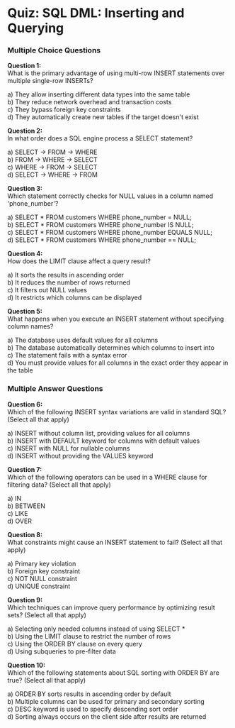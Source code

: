# Quiz: SQL DML: Inserting and Querying

### Multiple Choice Questions

**Question 1:**  
What is the primary advantage of using multi-row INSERT statements over multiple single-row INSERTs?

a) They allow inserting different data types into the same table  
b) They reduce network overhead and transaction costs  
c) They bypass foreign key constraints  
d) They automatically create new tables if the target doesn't exist  



**Question 2:**  
In what order does a SQL engine process a SELECT statement?

a) SELECT → FROM → WHERE  
b) FROM → WHERE → SELECT  
c) WHERE → FROM → SELECT  
d) SELECT → WHERE → FROM  



**Question 3:**  
Which statement correctly checks for NULL values in a column named 'phone_number'?

a) SELECT * FROM customers WHERE phone_number = NULL;  
b) SELECT * FROM customers WHERE phone_number IS NULL;  
c) SELECT * FROM customers WHERE phone_number EQUALS NULL;  
d) SELECT * FROM customers WHERE phone_number == NULL;  



**Question 4:**  
How does the LIMIT clause affect a query result?

a) It sorts the results in ascending order  
b) It reduces the number of rows returned  
c) It filters out NULL values  
d) It restricts which columns can be displayed  



**Question 5:**  
What happens when you execute an INSERT statement without specifying column names?

a) The database uses default values for all columns  
b) The database automatically determines which columns to insert into  
c) The statement fails with a syntax error  
d) You must provide values for all columns in the exact order they appear in the table  



### Multiple Answer Questions

**Question 6:**  
Which of the following INSERT syntax variations are valid in standard SQL? (Select all that apply)

a) INSERT without column list, providing values for all columns  
b) INSERT with DEFAULT keyword for columns with default values  
c) INSERT with NULL for nullable columns  
d) INSERT without providing the VALUES keyword  



**Question 7:**  
Which of the following operators can be used in a WHERE clause for filtering data? (Select all that apply)

a) IN  
b) BETWEEN  
c) LIKE  
d) OVER  



**Question 8:**  
What constraints might cause an INSERT statement to fail? (Select all that apply)

a) Primary key violation  
b) Foreign key constraint  
c) NOT NULL constraint  
d) UNIQUE constraint  



**Question 9:**  
Which techniques can improve query performance by optimizing result sets? (Select all that apply)

a) Selecting only needed columns instead of using SELECT *  
b) Using the LIMIT clause to restrict the number of rows  
c) Using the ORDER BY clause on every query  
d) Using subqueries to pre-filter data  



**Question 10:**  
Which of the following statements about SQL sorting with ORDER BY are true? (Select all that apply)

a) ORDER BY sorts results in ascending order by default  
b) Multiple columns can be used for primary and secondary sorting  
c) DESC keyword is used to specify descending sort order  
d) Sorting always occurs on the client side after results are returned  
